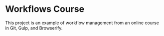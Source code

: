 # Workflows Course
This project is an example of workflow management from an online course in Git, Gulp, and Browserify.
